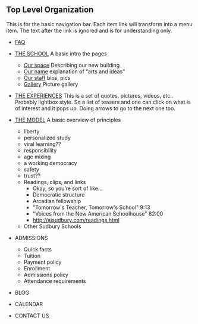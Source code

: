 ## Top Level Organization

This is for the basic navigation bar. Each item link will transform into a menu item. The text after the link is ignored and is for understanding only. 

* [FAQ](faq) 
* [THE SCHOOL](school) A basic intro the pages
	+ [Our space](space) Describing our new building
	+ [Our name](name) explanation of “arts and ideas”
	+ [Our staff](staff) bios, pics
	+ [Gallery](gallery) Picture gallery
* [THE EXPERIENCES](experiences) This is a set of quotes, pictures, videos, etc.. Probably lightbox style. So a list of teasers and one can click on what is of interest and it pops up. Doing arrows to go to the next one too. 
* [THE MODEL](model) A basic overview of principles
	+ liberty
	+ personalized study
	+ viral learning??
	+ responsibility 
	+ age mixing
	+ a working democracy
	+ safety
	+ trust??
	+ Readings, clips, and links 
		- Okay, so you’re sort of like…
		- Democratic structure
		- Arcadian fellowship
		- "Tomorrow's Teacher, Tomorrow's School" 9:13
		- "Voices from the New American Schoolhouse" 82:00
		- http://aisudbury.com/readings.html
	+ Other Sudbury Schools

* ADMISSIONS
	+ Quick facts
	+ Tuition
	+ Payment policy
	+ Enrollment
	+ Admissions policy
	+ Attendance requirements

* BLOG
* CALENDAR
* CONTACT US

